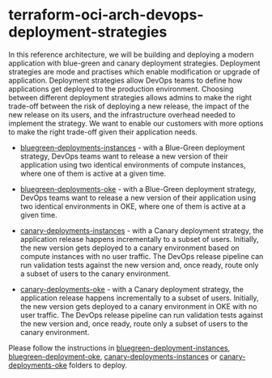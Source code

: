 # terraform-oci-arch-devops-deployment-strategies

In this reference architecture, we will be building and deploying a modern application with blue-green and canary deployment strategies. Deployment strategies are mode and practises which enable modification or upgrade of application. Deployment strategies allow DevOps teams to define how applications get deployed to the production environment. Choosing between different deployment strategies allows admins to make the right trade-off between the risk of deploying a new release, the impact of the new release on its users, and the infrastructure overhead needed to implement the strategy. We want to enable our customers with more options to make the right trade-off given their application needs.

* [bluegreen-deployments-instances](bluegreen-deployments-instances) - with a Blue-Green deployment strategy, DevOps teams want to release a new version of their application using two identical environments of compute instances, where one of them is active at a given time.

* [bluegreen-deployments-oke](bluegreen-deployments-oke) - with a Blue-Green deployment strategy, DevOps teams want to release a new version of their application using two identical environments in OKE, where one of them is active at a given time.

* [canary-deployments-instances](canary-deployments-instances) - with a Canary deployment strategy, the application release happens incrementally to a subset of users. Initially, the new version gets deployed to a canary environment based on compute instances with no user traffic. The DevOps release pipeline can run validation tests against the new version and, once ready, route only a subset of users to the canary environment.

* [canary-deployments-oke](canary-deployments-oke) - with a Canary deployment strategy, the application release happens incrementally to a subset of users. Initially, the new version gets deployed to a canary environment in OKE with no user traffic. The DevOps release pipeline can run validation tests against the new version and, once ready, route only a subset of users to the canary environment.

Please follow the instructions in [bluegreen-deployment-instances](bluegreen-deployment-instances), [bluegreen-deployment-oke](bluegreen-deployment-oke), [canary-deployments-instances](canary-deployments-instances) or [canary-deployments-oke](canary-deployments-oke) folders to deploy.
